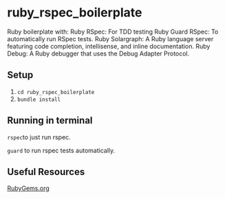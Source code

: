 # ruby_rspec_boilerplate

Ruby boilerplate with:
    Ruby RSpec: For TDD testing 
    Ruby Guard RSpec: To automatically run RSpec tests.
    Ruby Solargraph: A Ruby language server featuring code completion, intellisense, and inline documentation.
    Ruby Debug: A Ruby debugger that uses the Debug Adapter Protocol.


## Setup
1. `cd ruby_rspec_boilerplate`
2. `bundle install`

## Running in terminal
`rspec`to just run rspec.

`guard` to run rspec tests automatically.

## Useful Resources
[RubyGems.org](https://rubygems.org/)

